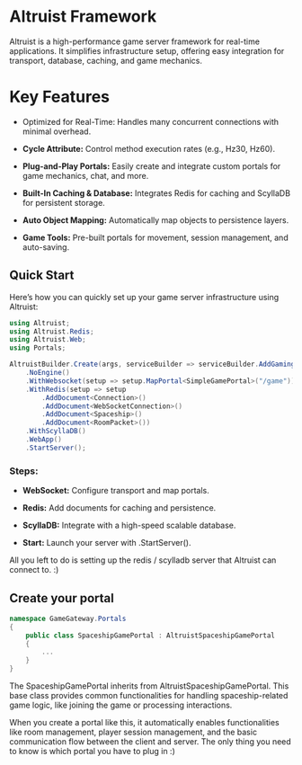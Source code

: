 # Altruist Framework

Altruist is a high-performance game server framework for real-time applications. It simplifies infrastructure setup, offering easy integration for transport, database, caching, and game mechanics.

# Key Features
- Optimized for Real-Time: Handles many concurrent connections with minimal overhead.

- **Cycle Attribute:** Control method execution rates (e.g., Hz30, Hz60).

- **Plug-and-Play Portals:** Easily create and integrate custom portals for game mechanics, chat, and more.

- **Built-In Caching & Database:** Integrates Redis for caching and ScyllaDB for persistent storage.

- **Auto Object Mapping:** Automatically map objects to persistence layers.

- **Game Tools:** Pre-built portals for movement, session management, and auto-saving.

## Quick Start

Here’s how you can quickly set up your game server infrastructure using Altruist:

```csharp
using Altruist;
using Altruist.Redis;
using Altruist.Web;
using Portals;

AltruistBuilder.Create(args, serviceBuilder => serviceBuilder.AddGamingSupport())
    .NoEngine()
    .WithWebsocket(setup => setup.MapPortal<SimpleGamePortal>("/game"))
    .WithRedis(setup => setup
        .AddDocument<Connection>()
        .AddDocument<WebSocketConnection>()
        .AddDocument<Spaceship>()
        .AddDocument<RoomPacket>())
    .WithScyllaDB()
    .WebApp()
    .StartServer();
```

### Steps:
- **WebSocket:** Configure transport and map portals.

- **Redis:** Add documents for caching and persistence.

- **ScyllaDB:** Integrate with a high-speed scalable database.

- **Start:** Launch your server with .StartServer().

All you left to do is setting up the redis / scylladb server that Altruist can connect to. :)

## Create your portal

```csharp
namespace GameGateway.Portals
{
    public class SpaceshipGamePortal : AltruistSpaceshipGamePortal
    {
        ...
    }
}
```

The SpaceshipGamePortal inherits from AltruistSpaceshipGamePortal. This base class provides common functionalities for handling spaceship-related game logic, like joining the game or processing interactions.

When you create a portal like this, it automatically enables functionalities like room management, player session management, and the basic communication flow between the client and server. The only thing you need to know is which portal you have to plug in :)
